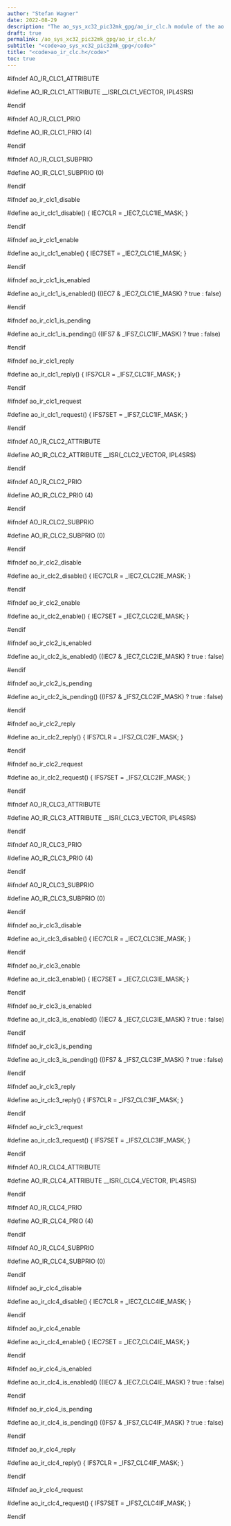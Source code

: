 ```yaml
---
author: "Stefan Wagner"
date: 2022-08-29
description: "The ao_sys_xc32_pic32mk_gpg/ao_ir_clc.h module of the ao real-time operating system."
draft: true
permalink: /ao_sys_xc32_pic32mk_gpg/ao_ir_clc.h/ 
subtitle: "<code>ao_sys_xc32_pic32mk_gpg</code>"
title: "<code>ao_ir_clc.h</code>"
toc: true
---
```


#ifndef AO_IR_CLC1_ATTRIBUTE

#define AO_IR_CLC1_ATTRIBUTE        __ISR(_CLC1_VECTOR, IPL4SRS)

#endif

#ifndef AO_IR_CLC1_PRIO

#define AO_IR_CLC1_PRIO             (4)

#endif

#ifndef AO_IR_CLC1_SUBPRIO

#define AO_IR_CLC1_SUBPRIO          (0)

#endif

#ifndef ao_ir_clc1_disable

#define ao_ir_clc1_disable()        { IEC7CLR = _IEC7_CLC1IE_MASK; }

#endif

#ifndef ao_ir_clc1_enable

#define ao_ir_clc1_enable()         { IEC7SET = _IEC7_CLC1IE_MASK; }

#endif

#ifndef ao_ir_clc1_is_enabled

#define ao_ir_clc1_is_enabled()     ((IEC7 & _IEC7_CLC1IE_MASK) ? true : false)

#endif

#ifndef ao_ir_clc1_is_pending

#define ao_ir_clc1_is_pending()     ((IFS7 & _IFS7_CLC1IF_MASK) ? true : false)

#endif

#ifndef ao_ir_clc1_reply

#define ao_ir_clc1_reply()          { IFS7CLR = _IFS7_CLC1IF_MASK; }

#endif

#ifndef ao_ir_clc1_request

#define ao_ir_clc1_request()        { IFS7SET = _IFS7_CLC1IF_MASK; }

#endif

#ifndef AO_IR_CLC2_ATTRIBUTE

#define AO_IR_CLC2_ATTRIBUTE        __ISR(_CLC2_VECTOR, IPL4SRS)

#endif

#ifndef AO_IR_CLC2_PRIO

#define AO_IR_CLC2_PRIO             (4)

#endif

#ifndef AO_IR_CLC2_SUBPRIO

#define AO_IR_CLC2_SUBPRIO          (0)

#endif

#ifndef ao_ir_clc2_disable

#define ao_ir_clc2_disable()        { IEC7CLR = _IEC7_CLC2IE_MASK; }

#endif

#ifndef ao_ir_clc2_enable

#define ao_ir_clc2_enable()         { IEC7SET = _IEC7_CLC2IE_MASK; }

#endif

#ifndef ao_ir_clc2_is_enabled

#define ao_ir_clc2_is_enabled()     ((IEC7 & _IEC7_CLC2IE_MASK) ? true : false)

#endif

#ifndef ao_ir_clc2_is_pending

#define ao_ir_clc2_is_pending()     ((IFS7 & _IFS7_CLC2IF_MASK) ? true : false)

#endif

#ifndef ao_ir_clc2_reply

#define ao_ir_clc2_reply()          { IFS7CLR = _IFS7_CLC2IF_MASK; }

#endif

#ifndef ao_ir_clc2_request

#define ao_ir_clc2_request()        { IFS7SET = _IFS7_CLC2IF_MASK; }

#endif

#ifndef AO_IR_CLC3_ATTRIBUTE

#define AO_IR_CLC3_ATTRIBUTE        __ISR(_CLC3_VECTOR, IPL4SRS)

#endif

#ifndef AO_IR_CLC3_PRIO

#define AO_IR_CLC3_PRIO             (4)

#endif

#ifndef AO_IR_CLC3_SUBPRIO

#define AO_IR_CLC3_SUBPRIO          (0)

#endif

#ifndef ao_ir_clc3_disable

#define ao_ir_clc3_disable()        { IEC7CLR = _IEC7_CLC3IE_MASK; }

#endif

#ifndef ao_ir_clc3_enable

#define ao_ir_clc3_enable()         { IEC7SET = _IEC7_CLC3IE_MASK; }

#endif

#ifndef ao_ir_clc3_is_enabled

#define ao_ir_clc3_is_enabled()     ((IEC7 & _IEC7_CLC3IE_MASK) ? true : false)

#endif

#ifndef ao_ir_clc3_is_pending

#define ao_ir_clc3_is_pending()     ((IFS7 & _IFS7_CLC3IF_MASK) ? true : false)

#endif

#ifndef ao_ir_clc3_reply

#define ao_ir_clc3_reply()          { IFS7CLR = _IFS7_CLC3IF_MASK; }

#endif

#ifndef ao_ir_clc3_request

#define ao_ir_clc3_request()        { IFS7SET = _IFS7_CLC3IF_MASK; }

#endif

#ifndef AO_IR_CLC4_ATTRIBUTE

#define AO_IR_CLC4_ATTRIBUTE        __ISR(_CLC4_VECTOR, IPL4SRS)

#endif

#ifndef AO_IR_CLC4_PRIO

#define AO_IR_CLC4_PRIO             (4)

#endif

#ifndef AO_IR_CLC4_SUBPRIO

#define AO_IR_CLC4_SUBPRIO          (0)

#endif

#ifndef ao_ir_clc4_disable

#define ao_ir_clc4_disable()        { IEC7CLR = _IEC7_CLC4IE_MASK; }

#endif

#ifndef ao_ir_clc4_enable

#define ao_ir_clc4_enable()         { IEC7SET = _IEC7_CLC4IE_MASK; }

#endif

#ifndef ao_ir_clc4_is_enabled

#define ao_ir_clc4_is_enabled()     ((IEC7 & _IEC7_CLC4IE_MASK) ? true : false)

#endif

#ifndef ao_ir_clc4_is_pending

#define ao_ir_clc4_is_pending()     ((IFS7 & _IFS7_CLC4IF_MASK) ? true : false)

#endif

#ifndef ao_ir_clc4_reply

#define ao_ir_clc4_reply()          { IFS7CLR = _IFS7_CLC4IF_MASK; }

#endif

#ifndef ao_ir_clc4_request

#define ao_ir_clc4_request()        { IFS7SET = _IFS7_CLC4IF_MASK; }

#endif

